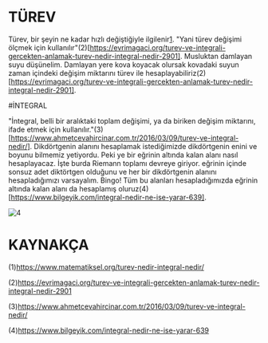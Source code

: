 # TÜREV

Türev, bir şeyin ne kadar hızlı değiştiğiyle ilgilenir[1](https://www.matematiksel.org/turev-nedir-integral-nedir/). "Yani türev değişimi ölçmek için kullanılır"(2)[https://evrimagaci.org/turev-ve-integrali-gercekten-anlamak-turev-nedir-integral-nedir-2901].
Musluktan damlayan suyu düşünelim. Damlayan yere kova koyacak olursak kovadaki suyun zaman içindeki değişim miktarını türev ile hesaplayabiliriz(2)[https://evrimagaci.org/turev-ve-integrali-gercekten-anlamak-turev-nedir-integral-nedir-2901].

#İNTEGRAL

"İntegral, belli bir aralıktaki toplam değişimi, ya da biriken değişim miktarını, ifade etmek için kullanılır."(3)[https://www.ahmetcevahircinar.com.tr/2016/03/09/turev-ve-integral-nedir/].
Dikdörtgenin alanını hesaplamak istediğimizde dikdörtgenin enini ve boyunu bilmemiz yetiyordu. Peki ye bir eğrinin altında kalan alanı nasıl hesaplayacaz. İşte burda Riemann toplamı devreye giriyor.
eğrinin içinde sonsuz adet diktörtgen olduğunu ve her bir dikdörtgenin alanını hesapladığımızı varsayalım. Bingo! Tüm bu alanları hesapladığımızda eğrinin altında kalan alanı da hesaplamış oluruz(4)[https://www.bilgeyik.com/integral-nedir-ne-ise-yarar-639].

![4](https://img.bilgeyik.com//2020/mart/7/fast/674_riemann.gif)

# KAYNAKÇA

(1)https://www.matematiksel.org/turev-nedir-integral-nedir/

(2)https://evrimagaci.org/turev-ve-integrali-gercekten-anlamak-turev-nedir-integral-nedir-2901

(3)https://www.ahmetcevahircinar.com.tr/2016/03/09/turev-ve-integral-nedir/

(4)https://www.bilgeyik.com/integral-nedir-ne-ise-yarar-639
